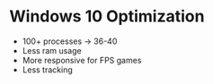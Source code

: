 # Windows 10 Optimization
* 100+ processes -> 36-40
* Less ram usage 
* More responsive for FPS games 
* Less tracking
